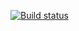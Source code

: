 [![Build status](https://ci.appveyor.com/api/projects/status/6mdbfg1t78ciit8t?svg=true)](https://ci.appveyor.com/project/NovSeUr/aqa-2-3-carddeliveryreschedule)

